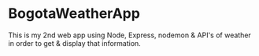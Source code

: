 # BogotaWeatherApp
This is my 2nd web app using Node, Express, nodemon &amp; API's of weather in order to get &amp; display that information.
